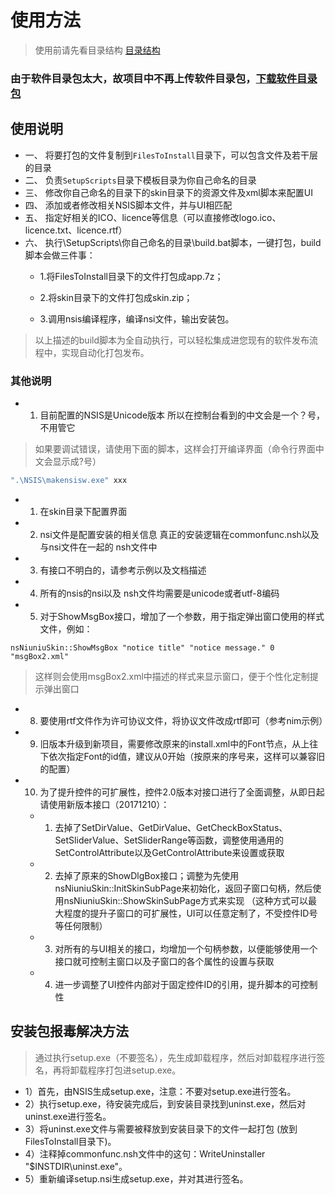 # 使用方法
> 使用前请先看目录结构
[目录结构](/README.md#目录结构)

### 由于软件目录包太大，故项目中不再上传软件目录包，[下载软件目录包](https://www.woytu.com/?dir=PacketTool/software-pkg)

## 使用说明

- 一、 将要打包的文件复制到`FilesToInstall`目录下，可以包含文件及若干层的目录
- 二、 负责`SetupScripts`目录下模板目录为你自己命名的目录
- 三、 修改你自己命名的目录下的skin目录下的资源文件及xml脚本来配置UI
- 四、 添加或者修改相关NSIS脚本文件，并与UI相匹配
- 五、 指定好相关的ICO、licence等信息（可以直接修改logo.ico、licence.txt、licence.rtf）
- 六、 执行\SetupScripts\你自己命名的目录\build.bat脚本，一键打包，build脚本会做三件事：
  - 1.将FilesToInstall目录下的文件打包成app.7z；

  - 2.将skin目录下的文件打包成skin.zip；

  - 3.调用nsis编译程序，编译nsi文件，输出安装包。

> 以上描述的build脚本为全自动执行，可以轻松集成进您现有的软件发布流程中，实现自动化打包发布。


### 其他说明

- 1. 目前配置的NSIS是Unicode版本  所以在控制台看到的中文会是一个？号，不用管它

> 如果要调试错误，请使用下面的脚本，这样会打开编译界面（命令行界面中文会显示成?号）
```bash
".\NSIS\makensisw.exe" xxx
```

- 1. 在skin目录下配置界面

- 2. nsi文件是配置安装的相关信息 真正的安装逻辑在commonfunc.nsh以及与nsi文件在一起的 nsh文件中

- 3. 有接口不明白的，请参考示例以及文档描述  

- 4. 所有的nsis的nsi以及 nsh文件均需要是unicode或者utf-8编码 

- 5. 对于ShowMsgBox接口，增加了一个参数，用于指定弹出窗口使用的样式文件，例如：
```nsh
nsNiuniuSkin::ShowMsgBox "notice title" "notice message." 0 "msgBox2.xml"
```
> 这样则会使用msgBox2.xml中描述的样式来显示窗口，便于个性化定制提示弹出窗口  

- 8. 要使用rtf文件作为许可协议文件，将协议文件改成rtf即可（参考nim示例）

- 9. 旧版本升级到新项目，需要修改原来的install.xml中的Font节点，从上往下依次指定Font的id值，建议从0开始（按原来的序号来，这样可以兼容旧的配置）

- 10. 为了提升控件的可扩展性，控件2.0版本对接口进行了全面调整，从即日起请使用新版本接口（20171210）：
  - 1) 去掉了SetDirValue、GetDirValue、GetCheckBoxStatus、SetSliderValue、SetSliderRange等函数，调整使用通用的SetControlAttribute以及GetControlAttribute来设置或获取 
  - 2) 去掉了原来的ShowDlgBox接口；调整为先使用nsNiuniuSkin::InitSkinSubPage来初始化，返回子窗口句柄，然后使用nsNiuniuSkin::ShowSkinSubPage方式来实现 （这种方式可以最大程度的提升子窗口的可扩展性，UI可以任意定制了，不受控件ID号等任何限制）
  - 3) 对所有的与UI相关的接口，均增加一个句柄参数，以便能够使用一个接口就可控制主窗口以及子窗口的各个属性的设置与获取
  - 4) 进一步调整了UI控件内部对于固定控件ID的引用，提升脚本的可控制性

##  安装包报毒解决方法

> 通过执行setup.exe（不要签名），先生成卸载程序，然后对卸载程序进行签名，再将卸载程序打包进setup.exe。
- 1）首先，由NSIS生成setup.exe，注意：不要对setup.exe进行签名。
- 2）执行setup.exe，待安装完成后，到安装目录找到uninst.exe，然后对uninst.exe进行签名。
- 3）将uninst.exe文件与需要被释放到安装目录下的文件一起打包 (放到FilesToInstall目录下)。
- 4）注释掉commonfunc.nsh文件中的这句：WriteUninstaller "$INSTDIR\uninst.exe"。
- 5）重新编译setup.nsi生成setup.exe，并对其进行签名。